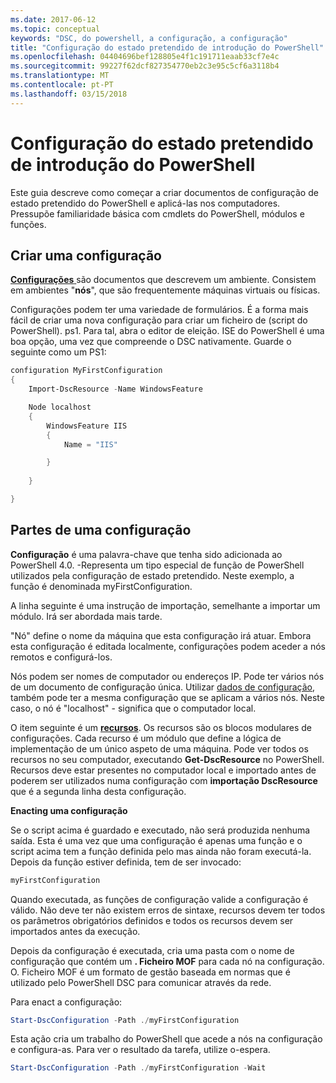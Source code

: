 ```yaml
---
ms.date: 2017-06-12
ms.topic: conceptual
keywords: "DSC, do powershell, a configuração, a configuração"
title: "Configuração do estado pretendido de introdução do PowerShell"
ms.openlocfilehash: 04404696bef128805e4f1c191711eaab33cf7e4c
ms.sourcegitcommit: 99227f62dcf827354770eb2c3e95c5cf6a3118b4
ms.translationtype: MT
ms.contentlocale: pt-PT
ms.lasthandoff: 03/15/2018
---
```

# <a name="getting-started-with-powershell-desired-state-configuration"></a>Configuração do estado pretendido de introdução do PowerShell #

Este guia descreve como começar a criar documentos de configuração de estado pretendido do PowerShell e aplicá-las nos computadores. Pressupõe familiaridade básica com cmdlets do PowerShell, módulos e funções. 


## <a name="create-a-configuration"></a>Criar uma configuração ##

[**Configurações** ](https://msdn.microsoft.com/powershell/dsc/configurations) são documentos que descrevem um ambiente. Consistem em ambientes "**nós**", que são frequentemente máquinas virtuais ou físicas. 

Configurações podem ter uma variedade de formulários. É a forma mais fácil de criar uma nova configuração para criar um ficheiro de (script do PowerShell). ps1. Para tal, abra o editor de eleição. ISE do PowerShell é uma boa opção, uma vez que compreende o DSC nativamente. Guarde o seguinte como um PS1:

```powershell
configuration MyFirstConfiguration
{
    Import-DscResource -Name WindowsFeature

    Node localhost
    {
        WindowsFeature IIS
        {
            Name = "IIS"

        }
        
    }

}
```
## <a name="parts-of-a-configuration"></a>Partes de uma configuração ##
**Configuração** é uma palavra-chave que tenha sido adicionada ao PowerShell 4.0. -Representa um tipo especial de função de PowerShell utilizados pela configuração de estado pretendido. Neste exemplo, a função é denominada myFirstConfiguration. 

A linha seguinte é uma instrução de importação, semelhante a importar um módulo. Irá ser abordada mais tarde.

"Nó" define o nome da máquina que esta configuração irá atuar. Embora esta configuração é editada localmente, configurações podem aceder a nós remotos e configurá-los. 

Nós podem ser nomes de computador ou endereços IP. Pode ter vários nós de um documento de configuração única. Utilizar [dados de configuração](https://msdn.microsoft.com/powershell/dsc/configdata), também pode ter a mesma configuração que se aplicam a vários nós. Neste caso, o nó é "localhost" - significa que o computador local. 

O item seguinte é um [ **recursos**](https://msdn.microsoft.com/powershell/dsc/resources). Os recursos são os blocos modulares de configurações. Cada recurso é um módulo que define a lógica de implementação de um único aspeto de uma máquina. Pode ver todos os recursos no seu computador, executando **Get-DscResource** no PowerShell. Recursos deve estar presentes no computador local e importado antes de poderem ser utilizados numa configuração com **importação DscResource** que é a segunda linha desta configuração. 

**Enacting uma configuração**

Se o script acima é guardado e executado, não será produzida nenhuma saída. Esta é uma vez que uma configuração é apenas uma função e o script acima tem a função definida pelo mas ainda não foram executá-la. Depois da função estiver definida, tem de ser invocado:
```powershell
myFirstConfiguration
```

Quando executada, as funções de configuração valide a configuração é válido. Não deve ter não existem erros de sintaxe, recursos devem ter todos os parâmetros obrigatórios definidos e todos os recursos devem ser importados antes da execução.

Depois da configuração é executada, cria uma pasta com o nome de configuração que contém um **. Ficheiro MOF** para cada nó na configuração. O. Ficheiro MOF é um formato de gestão baseada em normas que é utilizado pelo PowerShell DSC para comunicar através da rede.

Para enact a configuração:
```powershell
Start-DscConfiguration -Path ./myFirstConfiguration
```
Esta ação cria um trabalho do PowerShell que acede a nós na configuração e configura-as. Para ver o resultado da tarefa, utilize o-espera. 
```powershell
Start-DscConfiguration -Path ./myFirstConfiguration -Wait
```

